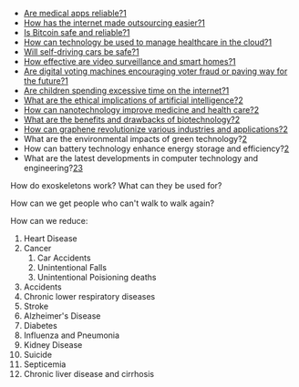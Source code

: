 -   [Are medical apps reliable?](https://en.ewritingservice.com/blog/technology-research-topics/)[1](https://en.ewritingservice.com/blog/technology-research-topics/)
-   [How has the internet made outsourcing easier?](https://en.ewritingservice.com/blog/technology-research-topics/)[1](https://en.ewritingservice.com/blog/technology-research-topics/)
-   [Is Bitcoin safe and reliable?](https://en.ewritingservice.com/blog/technology-research-topics/)[1](https://en.ewritingservice.com/blog/technology-research-topics/)
-   [How can technology be used to manage healthcare in the cloud?](https://en.ewritingservice.com/blog/technology-research-topics/)[1](https://en.ewritingservice.com/blog/technology-research-topics/)
-   [Will self-driving cars be safe?](https://en.ewritingservice.com/blog/technology-research-topics/)[1](https://en.ewritingservice.com/blog/technology-research-topics/)
-   [How effective are video surveillance and smart homes?](https://en.ewritingservice.com/blog/technology-research-topics/)[1](https://en.ewritingservice.com/blog/technology-research-topics/)
-   [Are digital voting machines encouraging voter fraud or paving way for the future?](https://en.ewritingservice.com/blog/technology-research-topics/)[1](https://en.ewritingservice.com/blog/technology-research-topics/)
-   [Are children spending excessive time on the internet?](https://en.ewritingservice.com/blog/technology-research-topics/)[1](https://en.ewritingservice.com/blog/technology-research-topics/)
-   [What are the ethical implications of artificial intelligence?](https://papersowl.com/blog/technology-research-topics)[2](https://papersowl.com/blog/technology-research-topics)
-   [How can nanotechnology improve medicine and health care?](https://papersowl.com/blog/technology-research-topics)[2](https://papersowl.com/blog/technology-research-topics)
-   [What are the benefits and drawbacks of biotechnology?](https://papersowl.com/blog/technology-research-topics)[2](https://papersowl.com/blog/technology-research-topics)
-   [How can graphene revolutionize various industries and applications?](https://papersowl.com/blog/technology-research-topics)[2](https://papersowl.com/blog/technology-research-topics)
-   What are the environmental impacts of green technology?[2](https://papersowl.com/blog/technology-research-topics)
-   How can battery technology enhance energy storage and efficiency?[2](https://papersowl.com/blog/technology-research-topics)
-   What are the latest developments in computer technology and engineering?[2](https://papersowl.com/blog/technology-research-topics)[3](https://scitechdaily.com/news/technology/)

How do exoskeletons work? What can they be used for?

How can we get people who can't walk to walk again?

How can we reduce:
1. Heart Disease
2. Cancer
	1. Car Accidents
	2. Unintentional Falls
	3. Unintentional Poisioning deaths
3. Accidents
4. Chronic lower respiratory diseases
5. Stroke
6. Alzheimer's Disease
7. Diabetes
8. Influenza and Pneumonia
9. Kidney Disease
10. Suicide
11. Septicemia
12. Chronic liver disease and cirrhosis